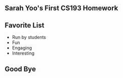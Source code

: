 ## Sarah Yoo's First CS193 Homework
## Favorite List
- Run by students
- Fun
- Engaging
- Interesting
## Good Bye
